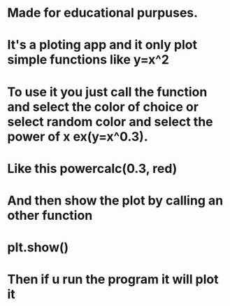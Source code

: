 # Made for educational purpuses.
# It's a ploting app and it only plot simple functions like y=x^2
# To use it you just call the function and select the color of choice or select random color and select the power of x ex(y=x^0.3).
# Like this powercalc(0.3, red)
# And then show the plot by calling an other function 
# plt.show()
# Then if u run the program it will plot it
